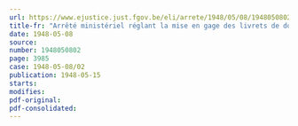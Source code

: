 ```yaml
---
url: https://www.ejustice.just.fgov.be/eli/arrete/1948/05/08/1948050802/justel
title-fr: "Arrêté ministériel réglant la mise en gage des livrets de dotation des prisonniers de guerre 1940-1945"
date: 1948-05-08
source:
number: 1948050802
page: 3985
case: 1948-05-08/02
publication: 1948-05-15
starts:
modifies:
pdf-original:
pdf-consolidated:
---
```


